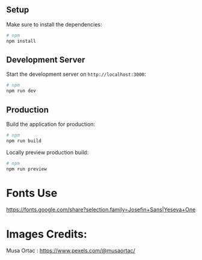 ## Setup

Make sure to install the dependencies:

```bash
# npm
npm install
```

## Development Server

Start the development server on `http://localhost:3000`:

```bash
# npm
npm run dev
```

## Production

Build the application for production:

```bash
# npm
npm run build
```

Locally preview production build:

```bash
# npm
npm run preview
```

# Fonts Use
https://fonts.google.com/share?selection.family=Josefin+Sans|Yeseva+One

# Images Credits:
Musa Ortac : https://www.pexels.com/@musaortac/
